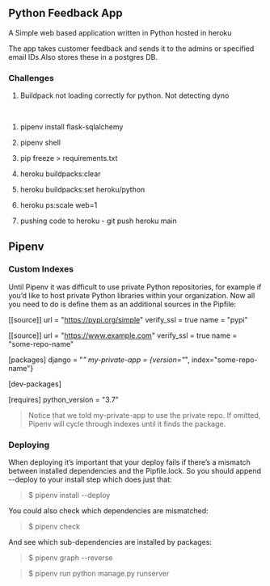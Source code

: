 ## Python Feedback App

A Simple web based application written in Python hosted in heroku 


The app takes customer feedback and sends it to the admins or specified email IDs.Also stores these in a postgres DB. 


### Challenges

1. Buildpack not loading correctly for python. Not detecting dyno 
 
 
<br>

1. pipenv install flask-sqlalchemy
2. pipenv shell

3. pip freeze > requirements.txt

4. heroku buildpacks:clear

5. heroku buildpacks:set heroku/python

6.  heroku ps:scale web=1
 
 1. pushing code to heroku  - git push heroku main



## Pipenv

### Custom Indexes
Until Pipenv it was difficult to use private Python repositories, for example if you’d like to host private Python libraries within your organization. Now all you need to do is define them as an additional sources in the Pipfile:


[[source]]
url = "https://pypi.org/simple"
verify_ssl = true
name = "pypi"

[[source]]
url = "https://www.example.com"
verify_ssl = true
name = "some-repo-name"

[packages]
django = "*"
my-private-app = {version="*", index="some-repo-name"}

[dev-packages]

[requires]
python_version = "3.7"


>Notice that we told my-private-app to use the private repo. If omitted, Pipenv will cycle through indexes until it finds the package.



### Deploying
When deploying it’s important that your deploy fails if there’s a mismatch between installed dependencies and the Pipfile.lock. So you should append --deploy to your install step which does just that:

> $ pipenv install --deploy

You could also check which dependencies are mismatched:

> $ pipenv check

And see which sub-dependencies are installed by packages:

> $ pipenv graph --reverse


> $ pipenv run python manage.py runserver
